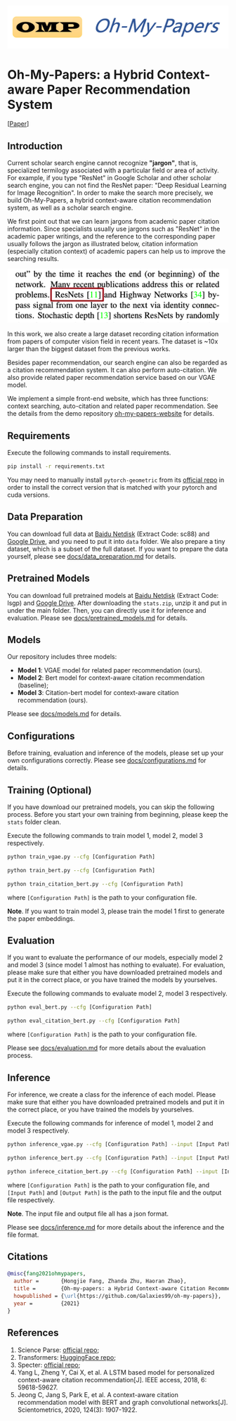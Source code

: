 ![](assets/imgs/oh-my-papers.png)

# Oh-My-Papers: a Hybrid Context-aware Paper Recommendation System

[[Paper](assets/Oh-My-Papers%20a%20Hybrid%20Context-aware%20Paper%20Recommendation%20System.pdf)]

## Introduction

Current scholar search engine cannot recognize **"jargon"**, that is, specialized termilogy associated with a particular field or area of activity. For example, if you type "ResNet" in Google Scholar and other scholar search engine, you can not find the ResNet paper: "Deep Residual Learning for Image Recognition". In order to make the search more precisely, we build Oh-My-Papers, a hybrid context-aware citation recommendation system, as well as a scholar search engine.

We first point out that we can learn jargons from academic paper citation information. Since specialists usually use jargons such as "ResNet" in the academic paper writings, and the reference to the corresponding paper usually follows the jargon as illustrated below, citation information (especially citation context) of academic papers can help us to improve the searching results.

![](assets/imgs/citation.png)

In this work, we also create a large dataset recording citation information from papers of computer vision field in recent years. The dataset is ~10x larger than the biggest dataset from the previous works.

Besides paper recommendation, our search engine can also be regarded as a citation recommendation system. It can also perform auto-citation. We also provide related paper recommendation service based on our VGAE model.

We implement a simple front-end website, which has three functions: context searching, auto-citation and related paper recommendation. See the details from the demo repository [oh-my-papers-website](https://github.com/zhao-hr/oh-my-papers-website) for details.

## Requirements

Execute the following commands to install requirements.

```bash
pip install -r requirements.txt
```

You may need to manually install `pytorch-geometric` from its [official repo](https://github.com/rusty1s/pytorch_geometric) in order to install the correct version that is matched with your pytorch and cuda versions.

## Data Preparation

You can download full data at [Baidu Netdisk](https://pan.baidu.com/s/1N4zsWhieluiT3sC0FBASPw) (Extract Code: sc88) and [Google Drive](https://drive.google.com/drive/folders/1fxGBTk-2--HGsTNJXCnfRhQCuWlhTR8q?usp=sharing), and you need to put it into `data` folder. We also prepare a tiny dataset, which is a subset of the full dataset. If you want to prepare the data yourself, please see [docs/data_preparation.md](docs/data_preparation.md) for details.

## Pretrained Models

You can download full pretrained models at [Baidu Netdisk](https://pan.baidu.com/s/1Z9aFGNq8q_tH0Zz_XpHHJg) (Extract Code: lsgp) and [Google Drive](https://drive.google.com/drive/folders/1znpfVT0wi-uGjOczR9vT8GEkjY6LORHW?usp=sharing). After downloading the `stats.zip`, unzip it and put in under the main folder. Then, you can directly use it for inference and evaluation. Please see [docs/pretrained_models.md](docs/pretrained_models.md) for details.

## Models

Our repository includes three models:

- **Model 1**: VGAE model for related paper recommendation (ours).
- **Model 2**: Bert model for context-aware citation recommendation (baseline);
- **Model 3**: Citation-bert model for context-aware citation recommendation (ours).

Please see [docs/models.md](docs/models.md) for details.

## Configurations

Before training, evaluation and inference of the models, please set up your own configurations correctly. Please see [docs/configurations.md](docs/configurations.md) for details.

## Training (Optional)

If you have download our pretrained models, you can skip the following process. Before you start your own training from beginning, please keep the `stats` folder clean.

Execute the following commands to train model 1, model 2, model 3 respectively.

```bash
python train_vgae.py --cfg [Configuration Path]
```

```bash
python train_bert.py --cfg [Configuration Path]
```

```bash
python train_citation_bert.py --cfg [Configuration Path]
```

where `[Configuration Path]` is the path to your configuration file.

**Note**. If you want to train model 3, please train the model 1 first to generate the paper embeddings.

## Evaluation

If you want to evaluate the performance of our models, especially model 2 and model 3 (since model 1 almost has nothing to evaluate). For evaluation, please make sure that either you have downloaded pretrained models and put it in the correct place, or you have trained the models by yourselves.

Execute the following commands to evaluate model 2, model 3 respectively.

```bash
python eval_bert.py --cfg [Configuration Path]
```

```bash
python eval_citation_bert.py --cfg [Configuration Path]
```

where `[Configuration Path]` is the path to your configuration file.

Please see [docs/evaluation.md](docs/evaluation.md) for more details about the evaluation process.

## Inference

For inference, we create a class for the inference of each model. Please make sure that either you have downloaded pretrained models and put it in the correct place, or you have trained the models by yourselves.

Execute the following commands for inference of model 1, model 2 and model 3 respectively.

```bash
python inference_vgae.py --cfg [Configuration Path] --input [Input Path] --output [Output Path]
```

```bash
python inference_bert.py --cfg [Configuration Path] --input [Input Path] --output [Output Path]
```

```bash
python inferece_citation_bert.py --cfg [Configuration Path] --input [Input Path] --output [Output Path]
```

where `[Configuration Path]` is the path to your configuration file, and `[Input Path]` and `[Output Path]` is the path to the input file and the output file respectively.

**Note**. The input file and output file all has a json format.

Please see [docs/inference.md](docs/inference.md) for more details about the inference and the file format.

## Citations

```bibtex
@misc{fang2021ohmypapers,
  author =       {Hongjie Fang, Zhanda Zhu, Haoran Zhao},
  title =        {Oh-my-papers: a Hybrid Context-aware Citation Recommendation System},
  howpublished = {\url{https://github.com/Galaxies99/oh-my-papers}},
  year =         {2021}
}
```

## References

1. Science Parse: [official repo](https://github.com/allenai/science-parse/);
2. Transformers: [HuggingFace repo](https://github.com/huggingface/transformers/);
3. Specter: [official repo](https://github.com/allenai/specter);
4. Yang L, Zheng Y, Cai X, et al. A LSTM based model for personalized context-aware citation recommendation[J]. IEEE access, 2018, 6: 59618-59627.
5. Jeong C, Jang S, Park E, et al. A context-aware citation recommendation model with BERT and graph convolutional networks[J]. Scientometrics, 2020, 124(3): 1907-1922.
